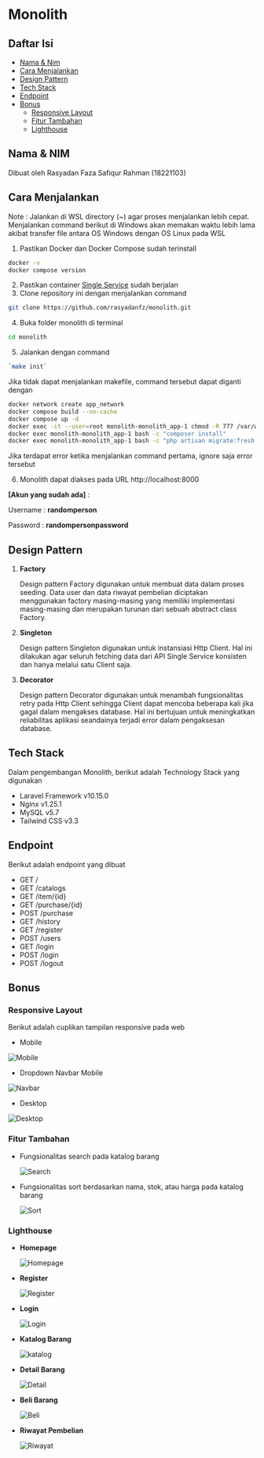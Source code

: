 # Monolith

## Daftar Isi

-   [Nama & Nim](#nama--nim)
-   [Cara Menjalankan](#cara-menjalankan)
-   [Design Pattern](#design-pattern)
-   [Tech Stack](#tech-stack)
-   [Endpoint](#endpoint)
-   [Bonus](#bonus)
    -   [Responsive Layout](#responsive-layout)
    -   [Fitur Tambahan](#fitur-tambahan)
    -   [Lighthouse](#lighthouse)

## Nama & NIM

Dibuat oleh Rasyadan Faza Safiqur Rahman (18221103)

## Cara Menjalankan

Note : Jalankan di WSL directory (~) agar proses menjalankan lebih cepat. Menjalankan command berikut
di Windows akan memakan waktu lebih lama akibat transfer file antara OS Windows dengan OS Linux pada WSL

1. Pastikan Docker dan Docker Compose sudah terinstall

```sh
docker -v
docker compose version
```

2. Pastikan container [Single Service](https://github.com/rasyadanfz/single-service) sudah berjalan
3. Clone repository ini dengan menjalankan command

```sh
git clone https://github.com/rasyadanfz/monolith.git
```

4. Buka folder monolith di terminal

```sh
cd monolith
```

5. Jalankan dengan command

```sh
`make init`
```

Jika tidak dapat menjalankan makefile, command tersebut dapat diganti dengan

```sh
docker network create app_network
docker compose build --no-cache
docker compose up -d
docker exec -it --user=root monolith-monolith_app-1 chmod -R 777 /var/www/storage
docker exec monolith-monolith_app-1 bash -c "composer install"
docker exec monolith-monolith_app-1 bash -c "php artisan migrate:fresh --seed"
```

Jika terdapat error ketika menjalankan command pertama, ignore saja error tersebut

6. Monolith dapat diakses pada URL http://localhost:8000

**[Akun yang sudah ada]** :

Username : **randomperson**

Password : **randompersonpassword**

## Design Pattern

1. **Factory**

    Design pattern Factory digunakan untuk membuat data dalam proses seeding. Data user dan data riwayat pembelian diciptakan menggunakan factory masing-masing yang memiliki implementasi masing-masing dan merupakan turunan dari sebuah abstract class Factory.

2. **Singleton**

    Design pattern Singleton digunakan untuk instansiasi Http Client. Hal ini dilakukan agar seluruh fetching data dari API Single Service konsisten dan hanya melalui satu Client saja.

3. **Decorator**

    Design pattern Decorator digunakan untuk menambah fungsionalitas retry pada Http Client sehingga Client dapat mencoba beberapa kali jika gagal dalam mengakses database. Hal ini bertujuan untuk meningkatkan reliabilitas aplikasi seandainya terjadi error dalam pengaksesan database.

## Tech Stack

Dalam pengembangan Monolith, berikut adalah Technology Stack yang digunakan

-   Laravel Framework v10.15.0
-   Nginx v1.25.1
-   MySQL v5.7
-   Tailwind CSS v3.3

## Endpoint

Berikut adalah endpoint yang dibuat

-   GET /
-   GET /catalogs
-   GET /item/{id}
-   GET /purchase/{id}
-   POST /purchase
-   GET /history
-   GET /register
-   POST /users
-   GET /login
-   POST /login
-   POST /logout

## Bonus

### Responsive Layout

Berikut adalah cuplikan tampilan responsive pada web

-   Mobile

![Mobile](./additional/Responsive%20Mobile.png)

-   Dropdown Navbar Mobile

![Navbar](./additional/Responsive%20Dropdown%20Mobile.png)

-   Desktop

![Desktop](./additional/Responsive%20Desktop.png)

### Fitur Tambahan

-   Fungsionalitas search pada katalog barang

    ![Search](./additional/search.png)

-   Fungsionalitas sort berdasarkan nama, stok, atau harga pada katalog barang

    ![Sort](./additional/Sort%20Harga.png)

### Lighthouse

-   **Homepage**

    ![Homepage](./additional/Lighthouse%20Homepage.png)

-   **Register**

    ![Register](./additional/Lighthouse%20Register.png)

-   **Login**

    ![Login](./additional/Lighthouse%20Login.png)

-   **Katalog Barang**

    ![katalog](./additional/Lighthouse%20Catalogs.png)

-   **Detail Barang**

    ![Detail](./additional/Lighthouse%20Detail%20Barang.png)

-   **Beli Barang**

    ![Beli](./additional/Lighthouse%20Beli%20Barang.png)

-   **Riwayat Pembelian**

    ![Riwayat](./additional/Lighthouse%20history.png)
